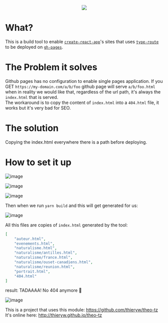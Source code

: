 <p align="center">
    <img src="https://github.com/garronej/github-pages-plugin-for-typeroute/workflows/ci/badge.svg?branch=develop">
</p>

# What?

This is a build tool to enable [`create-react-app`](https://create-react-app.dev)'s sites that uses [`type-route`](https://typehero.org/type-route) to be deployed on [`gh-pages`](https://pages.github.com).

# The Problem it solves

Github pages has no configuration to enable single pages application.
If you GET `https://my-domain.com/a/b/foo` github page will serve `a/b/foo.html` when in reality we would like that, regardless of the url path, it's always the `index.html` that is served.  
The workaround is to copy the content of `index.html` into a `404.html` file, it works but it's very bad for SEO.

# The solution

Copying the index.html everywhere there is a path before deploying.

# How to set it up

![image](https://user-images.githubusercontent.com/6702424/100515459-b65a2980-317c-11eb-9884-a53a0fe3fdbf.png)

![image](https://user-images.githubusercontent.com/6702424/100515424-7004ca80-317c-11eb-9d7d-c371de576c11.png)

![image](https://user-images.githubusercontent.com/39378411/150363865-061c42d0-4093-4518-a5dc-a320ed0a55d1.png)

Then when we run `yarn build` and this will get generated for us:  

![image](https://user-images.githubusercontent.com/6702424/100515450-a04c6900-317c-11eb-8153-a5a278ae58cd.png)

All this files are copies of `index.html` generated by the tool:

```json
[
    "auteur.html",
    "evenements.html",
    "naturalisme.html",
    "naturalisme/antilles.html",
    "naturalisme/france.html",
    "naturalisme/ouset-canadiens.html",
    "naturalisme/reunion.html",
    "portrait.html",
    "404.html"
]
```

result: TADAAAA! No 404 anymore 🥳

![image](https://user-images.githubusercontent.com/6702424/100515655-fcfc5380-317d-11eb-8f52-7f207e1a24ce.png)

This is a project that uses this module: https://github.com/thieryw/theo-tz  
It's online here: http://thieryw.github.io/theo-tz
